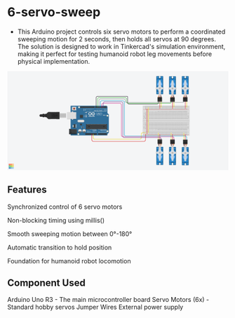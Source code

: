 # 6-servo-sweep
- This Arduino project controls six servo motors to perform a coordinated sweeping motion for 2 seconds, then holds all servos at 90 degrees. The solution is designed to work in Tinkercad's simulation environment, making it perfect for testing humanoid robot leg movements before physical implementation.

![6-servo-sweep](6servo-sweep.png)

## Features

Synchronized control of 6 servo motors

Non-blocking timing using millis()

Smooth sweeping motion between 0°-180°

Automatic transition to hold position

Foundation for humanoid robot locomotion

## Component Used
Arduino Uno R3 - The main microcontroller board
Servo Motors (6x) - Standard hobby servos
Jumper Wires 
External power supply
